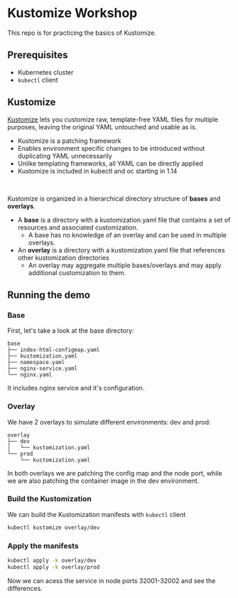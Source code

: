 # Kustomize Workshop

This repo is for practicing the basics of Kustomize.

## Prerequisites
- Kubernetes cluster
- `kubectl` client

## Kustomize
[Kustomize](https://kustomize.io/) lets you customize raw, template-free YAML files for multiple purposes, leaving the original YAML untouched and usable as is.
- Kustomize is a patching framework
- Enables environment specific changes to be introduced without duplicating YAML unnecessarily
- Unlike templating frameworks, all YAML can be directly applied
- Kustomize is included in kubectl and oc starting in 1.14

<br/>

Kustomize is organized in a hierarchical directory structure of **bases** and **overlays**.

- A **base** is a directory with a kustomization.yaml file that contains a set of resources and associated customization.
  - A base has no knowledge of an overlay and can be used in multiple overlays.
- An **overlay** is a directory with a kustomization.yaml file that references other kustomization directories
  - An overlay may aggregate multiple bases/overlays and may apply additional customization to them.

## Running the demo
### Base
First, let's take a look at the base directory:
```
base
├── index-html-configmap.yaml
├── kustomization.yaml
├── namespace.yaml
├── nginx-service.yaml
└── nginx.yaml
```

It includes nginx service and it's configuration.

### Overlay
We have 2 overlays to simulate different environments: dev and prod:
```
overlay
├── dev
│   └── kustomization.yaml
└── prod
    └── kustomization.yaml
```

In both overlays we are patching the config map and the node port, while we are also patching the container image in the dev environment.

### Build the Kustomization
We can build the Kustomization manifests with `kubectl` client
```bash
kubectl kustomize overlay/dev
```

### Apply the manifests
```bash
kubectl apply -k overlay/dev
kubectl apply -k overlay/prod
```

Now we can acess the service in node ports 32001-32002 and see the differences.
